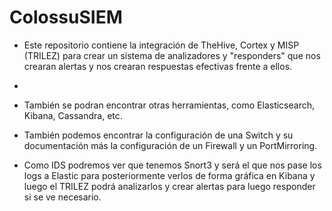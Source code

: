 # ColossuSIEM
- Este repositorio contiene la integración de TheHive, Cortex y MISP (TRILEZ) para crear un sistema de analizadores y "responders" que nos crearan alertas y nos crearan respuestas efectivas frente a ellos.
-
- También se podran encontrar otras herramientas, como Elasticsearch, Kibana, Cassandra, etc.

- También podemos encontrar la configuración de una Switch y su documentación más la configuración de un Firewall y un PortMirroring.

- Como IDS podremos ver que tenemos Snort3 y será el que nos pase los logs a Elastic para posteriormente verlos de forma gráfica en Kibana y luego el TRILEZ podrá analizarlos y crear alertas para luego responder si se ve necesario.

